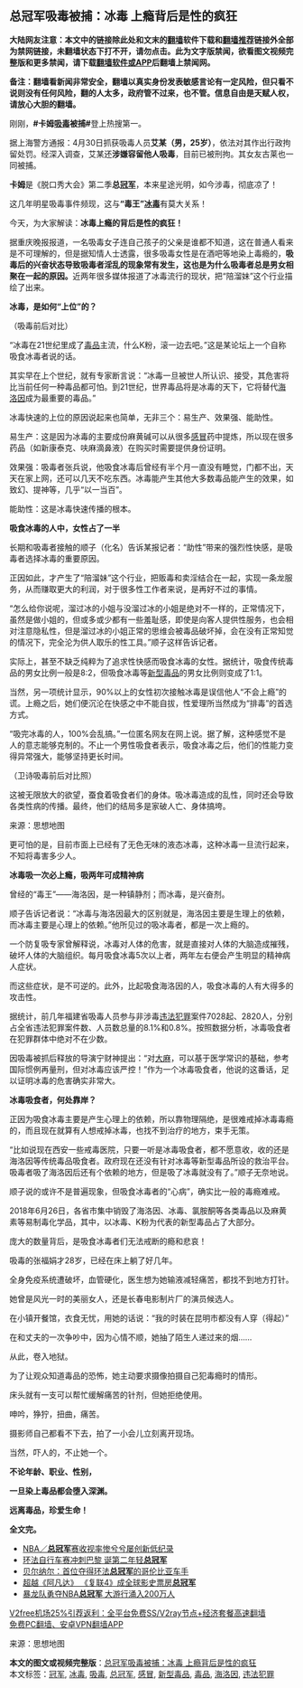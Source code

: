  <h2>总冠军吸毒被捕：冰毒 上瘾背后是性的疯狂</h2> <p class="notice"><b>大陆网友注意：本文中的链接除此处和文末的<a href="https://github.com/bannedbook/fanqiang" >翻墙</a>软件下载和<a href="https://github.com/killgcd/justmysocks/blob/master/README.md">翻墙推荐</a>链接外全部为禁网链接，未翻墙状态下打不开，请勿点击。此为文字版禁闻，欲看图文视频完整版和更多禁闻，请下载<a href="https://github.com/bannedbook/fanqiang">翻墙软件或APP</a>后翻墙上禁闻网。</p><p>备注：翻墙看新闻非常安全，翻墙以真实身份发表敏感言论有一定风险，但只看不说则没有任何风险，翻的人太多，政府管不过来，也不管。信息自由是天赋人权，请放心大胆的翻墙。</b></p>  <div class="entry"> <p>刚刚，<strong>#卡姆<a href="https://www.bannedbook.org/bnews/tag/%e5%90%b8%e6%af%92/" class="st_tag internal_tag" rel="tag" title="标签 吸毒 下的日志">吸毒</a>被捕#</strong>登上热搜第一。</p> <p>据上海警方通报：4月30日抓获吸毒人员<strong>艾某（男，25岁）</strong>，依法对其作出行政拘留处罚。经深入调查，艾某还<strong>涉嫌容留他人吸毒</strong>，目前已被刑拘。其女友古莱也一同被捕。</p> <p><strong>卡姆</strong>是《脱口秀大会》第二季<strong>总<a href="https://www.bannedbook.org/bnews/tag/%e5%86%a0%e5%86%9b/" class="st_tag internal_tag" rel="tag" title="标签 冠军 下的日志">冠军</a></strong>，本来星途光明，如今涉毒，彻底凉了！</p> <p>这几年明星吸毒事件频现，这与<strong>&ldquo;毒王&rdquo;<a href="https://www.bannedbook.org/bnews/tag/%e5%86%b0%e6%af%92/" class="st_tag internal_tag" rel="tag" title="标签 冰毒 下的日志">冰毒</a></strong>有莫大关系！</p> <p>今天，为大家解读：<strong>冰毒上瘾的背后是性的疯狂！</strong></p> <p>据重庆晚报报道，一名吸毒女子连自己孩子的父亲是谁都不知道，这在普通人看来是不可理解的，但是据知情人士透露，很多吸毒女性是在酒吧等地染上毒瘾的，<strong>吸毒后的兴奋状态导致吸毒者淫乱的现象常有发生，这也是为什么吸毒者总是男女相聚在一起的原因。</strong>近两年很多媒体报道了冰毒流行的现状，把&ldquo;陪溜妹&rdquo;这个行业描绘了出来。</p> <p><strong>冰毒，是如何&ldquo;上位&rdquo;的？</strong></p> <p>（吸毒前后对比）</p> <p>&ldquo;冰毒在21世纪里成了<a href="https://www.bannedbook.org/bnews/tag/%e6%af%92%e5%93%81/" class="st_tag internal_tag" rel="tag" title="标签 毒品 下的日志">毒品</a>主流，什么K粉，滚一边去吧。&rdquo;这是某论坛上一个自称吸食冰毒者说的话。</p> <p>其实早在上个世纪，就有专家断言说：&ldquo;冰毒一旦被世人所认识、接受，其危害将比当前任何一种毒品都可怕。到21世纪，世界毒品将是冰毒的天下，它将替代<a href="https://www.bannedbook.org/bnews/tag/%e6%b5%b7%e6%b4%9b%e5%9b%a0/" class="st_tag internal_tag" rel="tag" title="标签 海洛因 下的日志">海洛因</a>成为最重要的毒品。&rdquo;</p> <p>冰毒快速的上位的原因说起来也简单，无非三个：易生产、效果强、能助性。</p> <p>易生产：这是因为冰毒的主要成份麻黄碱可以从很多<a href="https://www.bannedbook.org/bnews/tag/%E6%84%9F%E5%86%92/" class="st_tag internal_tag" rel="tag" title="标签 感冒 下的日志">感冒</a>药中提炼，所以现在很多药品（如新康泰克、呋麻滴鼻液）在购买时需要提供身份证明。</p> <p>效果强：吸毒者张兵说，他吸食冰毒后曾经有半个月一直没有睡觉，门都不出，天天在家上网，还可以几天不吃东西。冰毒能产生其他大多数毒品能产生的效果，如致幻、提神等，几乎&ldquo;以一当百&rdquo;。</p>  <p>能助性：这是冰毒快速传播的根本。</p> <p><strong>吸食冰毒的人中，女性占了一半</strong></p> <p>长期和吸毒者接触的顺子（化名）告诉某报记者：&ldquo;助性&rdquo;带来的强烈性快感，是吸毒者选择冰毒的重要原因。</p> <p>正因如此，才产生了&ldquo;陪溜妹&rdquo;这个行业，把贩毒和卖淫结合在一起，实现一条龙服务，从而赚取更大的利润，对于很多性工作者来说，是再好不过的事情。</p> <p>&ldquo;怎么给你说呢，溜过冰的小姐与没溜过冰的小姐是绝对不一样的，正常情况下，虽然是做小姐的，但或多或少都有一些羞耻感，即使是向客人提供性服务，也会相对注意隐私性，但是溜过冰的小姐正常的思维会被毒品破坏掉，会在没有正常知觉的情况下，完全沦为供人取乐的性工具。&rdquo;顺子这样告诉记者。</p> <p>实际上，甚至不缺乏纯粹为了追求性快感而吸食冰毒的女性。据统计，吸食传统毒品的男女比例一般是8∶2，但吸食冰毒等<a href="https://www.bannedbook.org/bnews/tag/%E6%96%B0%E5%9E%8B%E6%AF%92%E5%93%81/" class="st_tag internal_tag" rel="tag" title="标签 新型毒品 下的日志">新型毒品</a>的男女比例则变成了1∶1。</p> <p>当然，另一项统计显示，90%以上的女性初次接触冰毒是误信他人&ldquo;不会上瘾&rdquo;的谎。上瘾之后，她们便沉沦在快感之中不能自拔，性爱理所当然成为&ldquo;排毒&rdquo;的首选方式。</p> <p>&ldquo;吸完冰毒的人，100%会乱搞。&rdquo;一位匿名网友在网上说。据了解，这种感觉不是人的意志能够克制的。不止一个男性吸食者表示，吸食冰毒之后，他们的性能力变得异常强大，能够坚持更长时间。</p> <p>（卫诗吸毒前后对比照）</p> <p>这被无限放大的欲望，蚕食着吸食者们的身体。吸冰毒造成的乱性，同时还会导致各类性病的传播。最终，他们的结局多是家破人亡、身体搞垮。</p> <p><p> 来源：思想地图 </p> <p>更可怕的是，目前市面上已经有了无色无味的液态冰毒，这种冰毒一旦流行起来，不知将毒害多少人。</p> <p><strong>冰毒吸一次必上瘾，吸两年可成精神病</strong></p>  <p>曾经的&ldquo;毒王&rdquo;&mdash;&mdash;海洛因，是一种镇静剂；而冰毒，是兴奋剂。</p> <p>顺子告诉记者说：&ldquo;冰毒与海洛因最大的区别就是，海洛因主要是生理上的依赖，而冰毒主要是心理上的依赖。&rdquo;他所见过的吸冰毒者，都是一次上瘾的。</p> <p>一个防复吸专家曾解释说，冰毒对人体的危害，就是直接对人体的大脑造成摧残，破坏人体的大脑组织。每月吸食冰毒5次以上者，两年左右便会产生明显的精神病人症状。</p> <p>而这些症状，是不可逆的。此外，比起吸食海洛因的人，吸食冰毒的人有大得多的攻击性。</p> <p>据统计，前几年福建省吸毒人员参与非涉毒<a href="https://www.bannedbook.org/bnews/tag/%E8%BF%9D%E6%B3%95%E7%8A%AF%E7%BD%AA/" class="st_tag internal_tag" rel="tag" title="标签 违法犯罪 下的日志">违法犯罪</a>案件7028起、2820人，分别占全省违法犯罪案件数、人员数总量的8.1%和0.8%。按照数据分析，冰毒吸食者在犯罪群体中绝对不在少数。</p> <p>因吸毒被抓后释放的导演宁财神提出：&ldquo;对<span class='wp_keywordlink'><a href="https://www.bannedbook.org/bnews/lifebaike/20181016/1013890.html" title="中国留学生试了一下大麻 结果死在回国路上" target="_blank">大麻</a></span>，可以基于医学常识的基础，参考国际惯例再量刑，但对冰毒应该严控！&rdquo;作为一个冰毒吸食者，他说的这番话，足以证明冰毒的危害确实非常大。</p> <p><strong>冰毒吸食者，何处靠岸？</strong></p> <p>正因为吸食冰毒主要是产生心理上的依赖，所以靠物理隔绝，是很难戒掉冰毒毒瘾的，而且现在就算有人想戒掉冰毒，也找不到治疗的地方，束手无策。</p> <p>&ldquo;比如说现在西安一些戒毒医院，只要一听是冰毒吸食者，都不愿意收，收的还是海洛因等传统毒品吸食者。政府现在还没有针对冰毒等新型毒品所设的救治平台。吸毒者吸了海洛因后还有个依赖的地方，但是吸了冰毒就没有了。&rdquo;顺子无奈地说。</p> <p>顺子说的或许不是普遍现象，但吸食冰毒者的&ldquo;心病&rdquo;，确实比一般的毒瘾难戒。</p> <p>2018年6月26日，各省市集中销毁了海洛因、冰毒、氯胺酮等各类毒品以及麻黄素等易制毒化学品，其中，以冰毒、K粉为代表的新型毒品占了大部分。</p> <p>庞大的数量背后，是吸食冰毒者们无法戒断的瘾和悲哀！</p> <p>吸毒的张福娟才28岁，已经在床上躺了好几年。</p>  <p>全身免疫系统遭破坏，血管硬化，医生想为她输液减轻痛苦，都找不到地方打针。</p> <p>她曾是风光一时的美丽女人，还是长春电影制片厂的演员候选人。</p> <p>在小镇开餐馆，衣食无忧，用她的话说：&ldquo;我的时装在昆明市都没有人穿（得起）&rdquo;</p> <p>在和丈夫的一次争吵中，因为心情不顺，她抽了陌生人递过来的烟&hellip;&hellip;</p> <p>从此，卷入地狱。</p> <p>为了让观众知道毒品的恐怖，她主动要求摄像拍摄自己犯毒瘾时的情形。</p> <p>床头就有一支可以帮忙缓解痛苦的针剂，但她拒绝使用。</p> <p>呻吟，狰狞，扭曲，痛苦。</p> <p>摄影师自己都看不下去，拍了一小会儿立刻离开现场。</p> <p>当然，吓人的，不止她一个。</p> <p><strong>不论年龄、职业、性别，</strong></p> <p><strong>一旦染上毒品都会堕入深渊。</strong></p> <p><strong>远离毒品，珍爱生命！</strong></p>  <p><strong>全文完。</strong></p> <ul class='op-related-articles' title='相关阅读'> <li><a href='https://www.bannedbook.org/bnews/baitai/20201009/1410917.html' target='_blank'>NBA／<b>总冠军</b>赛收视率惨兮兮屡创新低纪录</a></li> <li><a href='https://www.bannedbook.org/bnews/bannedvideo/20200922/1400762.html' target='_blank'>环法自行车赛冲刺巴黎  诞第二年轻<b>总冠军</b></a></li> <li><a href='https://www.bannedbook.org/bnews/baitai/20190729/1166117.html' target='_blank'>贝尔纳尔：首位夺得环法<b>总冠军</b>的哥伦比亚车手</a></li> <li><a href='https://www.bannedbook.org/bnews/yule/20190722/1162457.html' target='_blank'>超越《阿凡达》 《复联4》成全球影史票房<b>总冠军</b></a></li> <li><a href='https://www.bannedbook.org/bnews/lifebaike/20190618/1145076.html' target='_blank'>暴龙队勇夺NBA<b>总冠军</b> 大游行涌入200万人</a></li> </ul> <p class="texttj"> <a href="https://www.bannedbook.org/forum23/topic22702.html" target="_blank">V2free机场25%引荐返利：全平台免费SS/V2ray节点+经济套餐高速翻墙</a><br/> <a href="https://github.com/bannedbook/fanqiang/wiki/%E7%A6%81%E9%97%BB%E7%BD%91%E5%AE%89%E5%8D%93%E7%BF%BB%E5%A2%99%E6%96%B0%E9%97%BBAPP" target="_blank">免费PC翻墙、安卓VPN翻墙APP</a></p><p> 来源：思想地图 </p><a name='sharetosocial'></a>       <div><b>本文的图文或视频完整版</b>：<a href='https://www.bannedbook.org/bnews/comments/20201213/1446853.html'>总冠军吸毒被捕：冰毒 上瘾背后是性的疯狂</a></div>  </div><!--END ENTRY--> <div class="postfooter"> <div>本文标签：<a href="https://www.bannedbook.org/bnews/tag/%e5%86%a0%e5%86%9b/" rel="tag">冠军</a>, <a href="https://www.bannedbook.org/bnews/tag/%e5%86%b0%e6%af%92/" rel="tag">冰毒</a>, <a href="https://www.bannedbook.org/bnews/tag/%e5%90%b8%e6%af%92/" rel="tag">吸毒</a>, <a href="https://www.bannedbook.org/bnews/tag/%E6%80%BB%E5%86%A0%E5%86%9B/" rel="tag">总冠军</a>, <a href="https://www.bannedbook.org/bnews/tag/%E6%84%9F%E5%86%92/" rel="tag">感冒</a>, <a href="https://www.bannedbook.org/bnews/tag/%E6%96%B0%E5%9E%8B%E6%AF%92%E5%93%81/" rel="tag">新型毒品</a>, <a href="https://www.bannedbook.org/bnews/tag/%e6%af%92%e5%93%81/" rel="tag">毒品</a>, <a href="https://www.bannedbook.org/bnews/tag/%e6%b5%b7%e6%b4%9b%e5%9b%a0/" rel="tag">海洛因</a>, <a href="https://www.bannedbook.org/bnews/tag/%E8%BF%9D%E6%B3%95%E7%8A%AF%E7%BD%AA/" rel="tag">违法犯罪</a></div>  </div><!--END POSTFOOTER--> 